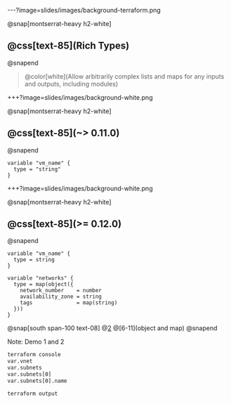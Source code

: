 ---?image=slides/images/background-terraform.png

@snap[montserrat-heavy h2-white]
## @css[text-85](Rich Types)
@snapend

> @color[white](Allow arbitrarily complex lists and maps for any inputs and outputs, including modules)

+++?image=slides/images/background-white.png

@snap[montserrat-heavy h2-white]
## @css[text-85](~> 0.11.0)
@snapend

```
variable "vm_name" {
  type = "string"
}
```

+++?image=slides/images/background-white.png

@snap[montserrat-heavy h2-white]
## @css[text-85](>= 0.12.0)
@snapend

```
variable "vm_name" {
  type = string
}

variable "networks" {
  type = map(object({
    network_number    = number
    availability_zone = string
    tags              = map(string)
  }))
}
```

@snap[south span-100 text-08]
@[2](string)
@[6-11](object and map)
@snapend

Note:
Demo 1 and 2

```sh
terraform console
var.vnet
var.subnets
var.subnets[0]
var.subnets[0].name
```

```sh
terraform output
```